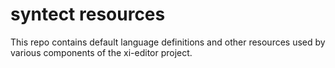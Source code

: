 # syntect resources

This repo contains default language definitions and other resources used by various components of the xi-editor project.